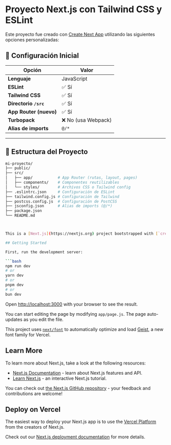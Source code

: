 # Proyecto Next.js con Tailwind CSS y ESLint

Este proyecto fue creado con [Create Next App](https://nextjs.org/docs/app/api-reference/create-next-app) utilizando las siguientes opciones personalizadas:

## 🔧 Configuración Inicial

| Opción                      | Valor        |
|----------------------------|--------------|
| **Lenguaje**               | JavaScript   |
| **ESLint**                 | ✅ Sí        |
| **Tailwind CSS**           | ✅ Sí        |
| **Directorio `/src`**      | ✅ Sí        |
| **App Router (nuevo)**     | ✅ Sí        |
| **Turbopack**              | ❌ No (usa Webpack) |
| **Alias de imports**       | `@/*`        |

---

## 📁 Estructura del Proyecto

```bash
mi-proyecto/
├── public/
├── src/
│   ├── app/           # App Router (rutas, layout, pages)
│   ├── components/    # Componentes reutilizables
│   └── styles/        # Archivos CSS o Tailwind config
├── .eslintrc.json     # Configuración de ESLint
├── tailwind.config.js # Configuración de Tailwind
├── postcss.config.js  # Configuración de PostCSS
├── jsconfig.json      # Alias de imports (@/*)
├── package.json
└── README.md



This is a [Next.js](https://nextjs.org) project bootstrapped with [`create-next-app`](https://github.com/vercel/next.js/tree/canary/packages/create-next-app).

## Getting Started

First, run the development server:

```bash
npm run dev
# or
yarn dev
# or
pnpm dev
# or
bun dev
```

Open [http://localhost:3000](http://localhost:3000) with your browser to see the result.

You can start editing the page by modifying `app/page.js`. The page auto-updates as you edit the file.

This project uses [`next/font`](https://nextjs.org/docs/app/building-your-application/optimizing/fonts) to automatically optimize and load [Geist](https://vercel.com/font), a new font family for Vercel.

## Learn More

To learn more about Next.js, take a look at the following resources:

- [Next.js Documentation](https://nextjs.org/docs) - learn about Next.js features and API.
- [Learn Next.js](https://nextjs.org/learn) - an interactive Next.js tutorial.

You can check out [the Next.js GitHub repository](https://github.com/vercel/next.js) - your feedback and contributions are welcome!

## Deploy on Vercel

The easiest way to deploy your Next.js app is to use the [Vercel Platform](https://vercel.com/new?utm_medium=default-template&filter=next.js&utm_source=create-next-app&utm_campaign=create-next-app-readme) from the creators of Next.js.

Check out our [Next.js deployment documentation](https://nextjs.org/docs/app/building-your-application/deploying) for more details.
